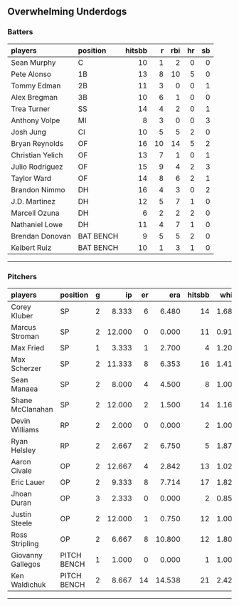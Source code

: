 ## Overwhelming Underdogs

### Batters

 
|players          |position  | hitsbb|  r| rbi| hr| sb| 
|:----------------|:---------|------:|--:|---:|--:|--:| 
|Sean Murphy      |C         |     10|  1|   2|  0|  0| 
|Pete Alonso      |1B        |     13|  8|  10|  5|  0| 
|Tommy Edman      |2B        |     11|  3|   0|  0|  1| 
|Alex Bregman     |3B        |     10|  6|   1|  0|  0| 
|Trea Turner      |SS        |     14|  4|   2|  0|  1| 
|Anthony Volpe    |MI        |      8|  3|   0|  0|  3| 
|Josh Jung        |CI        |     10|  5|   5|  2|  0| 
|Bryan Reynolds   |OF        |     16| 10|  14|  5|  2| 
|Christian Yelich |OF        |     13|  7|   1|  0|  1| 
|Julio Rodriguez  |OF        |     15|  9|   4|  2|  3| 
|Taylor Ward      |OF        |     14|  8|   6|  2|  1| 
|Brandon Nimmo    |DH        |     16|  4|   3|  0|  2| 
|J.D. Martinez    |DH        |     12|  5|   7|  1|  0| 
|Marcell Ozuna    |DH        |      6|  2|   2|  2|  0| 
|Nathaniel Lowe   |DH        |     11|  4|   7|  1|  0| 
|Brendan Donovan  |BAT BENCH |      9|  5|   5|  2|  0| 
|Keibert Ruiz     |BAT BENCH |     10|  1|   3|  1|  0| 

* * *

### Pitchers

 
|players           |position    |  g|     ip| er|    era| hitsbb|  whip| so|  w| sv| 
|:-----------------|:-----------|--:|------:|--:|------:|------:|-----:|--:|--:|--:| 
|Corey Kluber      |SP          |  2|  8.333|  6|  6.480|     14| 1.680|  6|  0|  0| 
|Marcus Stroman    |SP          |  2| 12.000|  0|  0.000|     11| 0.917| 14|  2|  0| 
|Max Fried         |SP          |  1|  3.333|  1|  2.700|      4| 1.200|  2|  0|  0| 
|Max Scherzer      |SP          |  2| 11.333|  8|  6.353|     16| 1.412|  8|  1|  0| 
|Sean Manaea       |SP          |  2|  8.000|  4|  4.500|      8| 1.000|  9|  0|  0| 
|Shane McClanahan  |SP          |  2| 12.000|  2|  1.500|     14| 1.167| 12|  2|  0| 
|Devin Williams    |RP          |  2|  2.000|  0|  0.000|      2| 1.000|  1|  1|  1| 
|Ryan Helsley      |RP          |  2|  2.667|  2|  6.750|      5| 1.875|  2|  0|  1| 
|Aaron Civale      |OP          |  2| 12.667|  4|  2.842|     13| 1.026|  8|  1|  0| 
|Eric Lauer        |OP          |  2|  9.333|  8|  7.714|     17| 1.821| 10|  1|  0| 
|Jhoan Duran       |OP          |  3|  2.333|  0|  0.000|      2| 0.857|  4|  0|  2| 
|Justin Steele     |OP          |  2| 12.000|  1|  0.750|     12| 1.000| 11|  1|  0| 
|Ross Stripling    |OP          |  2|  6.667|  8| 10.800|     12| 1.800|  4|  0|  0| 
|Giovanny Gallegos |PITCH BENCH |  1|  1.000|  0|  0.000|      1| 1.000|  2|  0|  0| 
|Ken Waldichuk     |PITCH BENCH |  2|  8.667| 14| 14.538|     21| 2.423|  7|  0|  0| 


* * *


